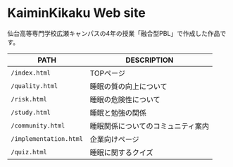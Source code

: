 # KaiminKikaku Web site

仙台高等専門学校広瀬キャンパスの4年の授業「融合型PBL」で作成した作品です。

| PATH | DESCRIPTION |
| --- | --- |
| `/index.html`  | TOPページ |
| `/quality.html` | 睡眠の質の向上について |
| `/risk.html`  | 睡眠の危険性について |
| `/study.html`  | 睡眠と勉強の関係 |
| `/community.html`   | 睡眠関係についてのコミュニティ案内 |
| `/implementation.html`  | 企業向けページ |
| `/quiz.html`  | 睡眠に関するクイズ |
